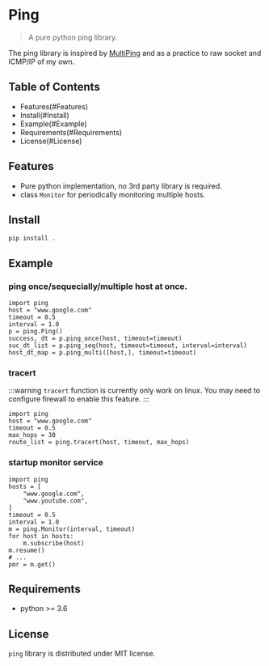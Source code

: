 # Ping

>  A pure python ping library.

The ping library is inspired by [MultiPing](https://github.com/romana/multi-ping) and as a practice to raw socket and ICMP/IP of my own.

## Table of Contents
- Features(#Features)
- Install(#Install)
- Example(#Example)
- Requirements(#Requirements)
- License(#License)

## Features
- Pure python implementation, no 3rd party library is required.
- class `Monitor` for periodically monitoring multiple hosts.

## Install
```=
pip install .
```

## Example
### ping once/sequecially/multiple host at once.
```=
import ping
host = "www.google.com"
timeout = 0.5
interval = 1.0
p = ping.Ping()
success, dt = p.ping_once(host, timeout=timeout)
suc_dt_list = p.ping_seq(host, timeout=timeout, interval=interval)
host_dt_map = p.ping_multi([host,], timeout=timeout)
```

### tracert
:::warning
`tracert` function is currently only work on linux.
You may need to configure firewall to enable this feature.
:::
```=
import ping
host = "www.google.com"
timeout = 0.5
max_hops = 30
route_list = ping.tracert(host, timeout, max_hops)
```

### startup monitor service
```=
import ping
hosts = [
    "www.google.com",
    "www.youtube.com",
]
timeout = 0.5
interval = 1.0
m = ping.Monitor(interval, timeout)
for host in hosts:
    m.subscribe(host)
m.resume()
# ...
pmr = m.get()
```

## Requirements
- python >= 3.6

## License
`ping` library is distributed under MIT license.
